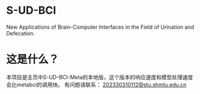 # S-UD-BCI
New Applications of Brain-Computer Interfaces in the Field of Urination and Defecation.

# 这是什么？
本项目是主页中S-UD-BCI-Meta的本地版，这个版本的响应速度和模型处理速度会比metabci的调用快。
有问题请联系：
202330310112@stu.shmtu.edu.cn
